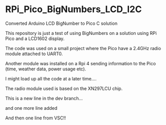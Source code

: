 # RPi_Pico_BigNumbers_LCD_I2C
Converted Arduino LCD BigNumber to Pico C solution

This repository is just a test of using BigNumbers on a solution using RPi Pico and a LCD1602 display.

The code was used on a small project where the Pico have a 2.4GHz radio module attached to UART0.

Another module was installed on a Rpi 4 sending information to the Pico (time, weather data, power usage etc).

I might load up all the code at a later time....

The radio module used is based on the XN297LCU chip.

This is a new line in the dev branch...

and one more line added

And then one line from VSC!!